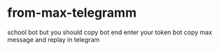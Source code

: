 # from-max-telegramm
school bot but you should copy bot end enter your token  bot copy max message and replay in telegram
